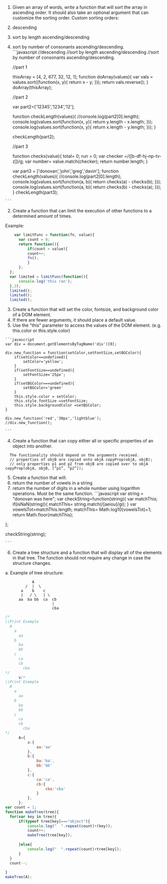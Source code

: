 1. Given an array of words, write a function that will sort the array in ascending order. It should also take an optional argument that can customize the sorting order. Custom sorting orders: 
  1. descending 
  2. sort by length ascending/descending 
  3. sort by number of consonants ascending/descending.  
    ```javascript
          //descending
      //sort by length ascending/descending
      //sort by number of consonants ascending/descending.
      
      //part 1
      
      thisArray = [4, 2, 677, 32, 12, 1];
      function doArray(values){
      	var vals = values.sort((function(x, y){
      		return x - y;
      	}));
      	return vals.reverse();
      }
      doArray(thisArray);
      
      //part 2
      
      var part2=['12345','1234','12'];
      
      function checkLength(values){
      //console.log(part2[0].length);
      	console.log(values.sort(function(x, y){
      		return y.length - x.length;
      	}));
      	console.log(values.sort(function(x, y){
      		return x.length - y.length;
      	}));
      }
      
      checkLength(part2);
      
      //part 3
      
      function checks(value){
      	total= 0;
      	run = 0;
      		var checker =/([b-df-hj-np-tv-z])/g;
      		var number= value.match(checker);
      		return number.length;
      }
      	
      var part3 = ['donovan','john','greg','davin'];
      function checkLength(values){
      //console.log(part2[0].length);
      	console.log(values.sort(function(a, b){
      		return checks(a) - checks(b);
      	}));
      		console.log(values.sort(function(a, b){
      		return checks(b) - checks(a);
      	}));
      }
      checkLength(part3);

    
    ```

2. Create a function that can limit the execution of other functions to a determined amount of times.  

 Example: 

  ```javascript
      var limitFunc = function(fn, value){
    	var count = 0;	
    	return function(){
    		if(count < value){
    		count++;
    		fn();
    		}
    	};
    };
    var limited = limitFunc(function(){
    	console.log('this ran');
    },2);
    limited();
    limited();
    limited();

  ```


3. Create a function that will set the color, font­size, and background color of a DOM element. 
  1. If there are fewer arguments, it should place a default value.  
  2. Use the "this" parameter to access the values of the DOM element. (e.g. this.color or this.style.color)
  
	```javascript
	var div = document.getElementsByTagName('div')[0];

	div.new_function = function(setColor,setFontSize,setBGColor){
		if(setColor==undefined){
			setColor='yellow';
		}
		if(setFontSize==undefined){
			setFontSize='25px';
		}
		if(setBGColor===undefined){
			setBGColor='green'
		}
		this.style.color = setColor;
		this.style.fontSize =setFontSize;
		this.style.backgroundColor =setBGColor;
	}
	
	div.new_function('red','30px','lightblue');
	//div.new_function();
	
	```

4. Create a function that can copy either all or specific properties of an object into another. 

 
  ```  
    The functionality should depend on the arguments received.  
    // properties of objB are copied onto objA copyProp​(objA, objB); 
    // only properties p1 and p2 from objB are copied over to objA copyProp​(objA, objB, [​“p1”​, ​“p2”​]);  
  ```

5. Create a function that will: 
  1. return the number of vowels in a string 
  2. return the number of digits in a whole number using logarithm operations. Must be the same function. 
 	```javascript
 	var string = "donovan was here";
	var checkString=function(string){
	var matchThis;
		if(isNaN(string)){
			matchThis= string.match(/[aeiou]/gi);
		}
		var vowelsTot=matchThis.length;
		matchThis= Math.log10(vowelsTot)+1;
		return Math.floor(matchThis);
	
};


checkString(string);

 	```

6. Create a tree structure and a function that will display all of the elements in that tree. The function should not require any change in case the structure changes. 

a. Example of tree structure: 

                A  
             /  |  \ 
           a    b    c 
           |   / \   | \ 
          aa  ba bb  ca  cb 
                         | 
                         cba  
  ```javascript
/*
\\Print Example
    A
      a
        aa
      b
        ba
        bb
      c
        ca
        cb
          cba
*/
		v/*
\\Print Example
    A
      a
        aa
      b
        ba
        bb
      c
        ca
        cb
          cba
*/
		A={
			a:{
				aa:'aa'
			},
			b:{
				ba:'ba',
				bb:'bb'
			},
			c:{
				ca:'ca',
				cb:{
					cba:'cba'
				}
			},
		};
var count = 1;
function makeTree(tree){
	for(var key in tree){
		if(typeof tree[key]==="object"){
			console.log("  ".repeat(count)+(key));
			count++;
			makeTree(tree[key]);
			
		}else{
			console.log("  ".repeat(count)+tree[key]);	
		}
	}
	count--;
	
}
makeTree(A);

  ```
